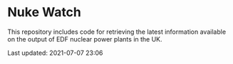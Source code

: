 # Nuke Watch

This repository includes code for retrieving the latest information available on the output of EDF nuclear power plants in the UK.

Last updated: 2021-07-07 23:06